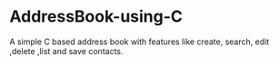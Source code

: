 # AddressBook-using-C
A simple C based address book with features like create, search, edit ,delete ,list and save contacts.
